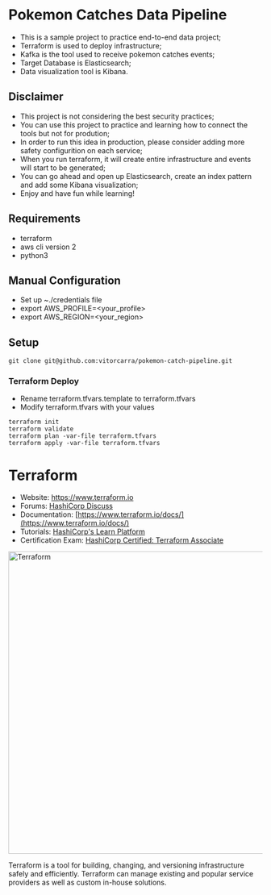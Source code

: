 # Pokemon Catches Data Pipeline

* This is a sample project to practice end-to-end data project;
* Terraform is used to deploy infrastructure;
* Kafka is the tool used to receive pokemon catches events;
* Target Database is Elasticsearch;
* Data visualization tool is Kibana.

## Disclaimer
* This project is not considering the best security practices;
* You can use this project to practice and learning how to connect the tools but not for prodution;
* In order to run this idea in production, please consider adding more safety configurition on each service;
* When you run terraform, it will create entire infrastructure and events will start to be generated;
* You can go ahead and open up Elasticsearch, create an index pattern and add some Kibana visualization;
* Enjoy and have fun while learning!

## Requirements
* terraform
* aws cli version 2
* python3

## Manual Configuration
* Set up ~./credentials file
* export AWS_PROFILE=<your_profile>
* export AWS_REGION=<your_region>

## Setup
```
git clone git@github.com:vitorcarra/pokemon-catch-pipeline.git
```

### Terraform Deploy

* Rename terraform.tfvars.template to terraform.tfvars
* Modify terraform.tfvars with your values

```
terraform init
terraform validate
terraform plan -var-file terraform.tfvars
terraform apply -var-file terraform.tfvars
```

Terraform
=========

- Website: https://www.terraform.io
- Forums: [HashiCorp Discuss](https://discuss.hashicorp.com/c/terraform-core)
- Documentation: [https://www.terraform.io/docs/](https://www.terraform.io/docs/)
- Tutorials: [HashiCorp's Learn Platform](https://learn.hashicorp.com/terraform)
- Certification Exam: [HashiCorp Certified: Terraform Associate](https://www.hashicorp.com/certification/#hashicorp-certified-terraform-associate)

<img alt="Terraform" src="https://www.terraform.io/assets/images/logo-hashicorp-3f10732f.svg" width="600px">

Terraform is a tool for building, changing, and versioning infrastructure safely and efficiently. Terraform can manage existing and popular service providers as well as custom in-house solutions.


